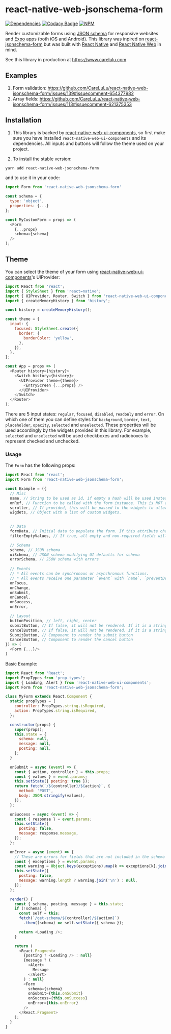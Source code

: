 # react-native-web-jsonschema-form

[![Dependencies](https://img.shields.io/badge/dependencies-renovate-brightgreen.svg)](https://github.com/CareLuLu/react-native-web-jsonschema-form/issues/12)
[![Codacy Badge](https://img.shields.io/codacy/grade/0a2f23b96c3a47038c89c00bb72ea197/master)](https://www.codacy.com/gh/CareLuLu/react-native-web-jsonschema-form?utm_source=github.com&amp;utm_medium=referral&amp;utm_content=CareLuLu/react-native-web-jsonschema-form&amp;utm_campaign=Badge_Grade)
[![NPM](https://img.shields.io/npm/v/react-native-web-jsonschema-form.svg)](https://www.npmjs.com/package/react-native-web-jsonschema-form)

Render customizable forms using [JSON schema](http://json-schema.org/) for responsive websites and [Expo](https://expo.io/) apps (both iOS and Android). This library was inpired on [react-jsonschema-form](https://github.com/mozilla-services/react-jsonschema-form) but was built with [React Native](https://facebook.github.io/react-native/) and [React Native Web](https://github.com/necolas/react-native-web) in mind.

See this library in production at https://www.carelulu.com

## Examples
1. Form validation: https://github.com/CareLuLu/react-native-web-jsonschema-form/issues/139#issuecomment-654377982
2. Array fields: https://github.com/CareLuLu/react-native-web-jsonschema-form/issues/113#issuecomment-621375353

## Installation

1) This library is backed by [react-native-web-ui-components](https://www.npmjs.com/package/react-native-web-ui-components), so first make sure you have installed `react-native-web-ui-components` and its dependencies. All inputs and buttons will follow the theme used on your project.

2) To install the stable version:

```sh
yarn add react-native-web-jsonschema-form
```

and to use it in your code:

```js
import Form from 'react-native-web-jsonschema-form'

const schema = {
  type: 'object',
  properties: {...}
};

const MyCustomForm = props => (
  <Form
  	{...props}
  	schema={schema}
  />
);
```

## Theme

You can select the theme of your form using [react-native-web-ui-components](https://www.npmjs.com/package/react-native-web-ui-components)'s UIProvider:

```js
import React from 'react';
import { StyleSheet } from 'react=native';
import { UIProvider, Router, Switch } from 'react-native-web-ui-components';
import { createMemoryHistory } from 'history';

const history = createMemoryHistory();

const theme = {
  input: {
    focused: StyleSheet.create({
      border: {
        borderColor: 'yellow',
      },
    }),
  },
};

const App = props => (
  <Router history={history}>
    <Switch history={history}>
      <UIProvider theme={theme}>
        <EntryScreen {...props} />
      </UIProvider>
    </Switch>
  </Router>
);
```

There are 5 input states: `regular`, `focused`, `disabled`, `readonly` and `error`. On which one of them you can define styles for `background`, `border`, `text`, `placeholder`, `opacity`, `selected` and `unselected`. These properties will be used accordingly by the widgets provided in this library. For example, `selected` and `unselected` will be used checkboxes and radioboxes to represent checked and unchecked.

### Usage

The `Form` has the following props:

```js
import React from 'react';
import Form from 'react-native-web-jsonschema-form';

const Example = ({
  // Misc
  name, // String to be used as id, if empty a hash will be used instead.
  onRef, // Function to be called with the form instance. This is NOT a DOM/Native element.
  scroller, // If provided, this will be passed to the widgets to allow disabling ScrollView during a gesture.
  wigdets, // Object with a list of custom widgets.

  
  // Data
  formData, // Initial data to populate the form. If this attribute changes, the form will update the data.
  filterEmptyValues, // If true, all empty and non-required fields will be omitted from the submitted values.

  // Schema
  schema, // JSON schema
  uiSchema, // JSON schema modifying UI defaults for schema
  errorSchema, // JSON schema with errors
  
  // Events
  // * All events can be synchronous or asynchronous functions.
  // * All events receive one parameter `event` with `name`, `preventDefault()` and `params`.
  onFocus,
  onChange,
  onSubmit,
  onCancel,
  onSuccess,
  onError,

  // Layout
  buttonPosition, // left, right, center
  submitButton, // If false, it will not be rendered. If it is a string, it will be used as the default button text.
  cancelButton, // If false, it will not be rendered. If it is a string, it will be used as the default button text.
  SubmitButton, // Component to render the submit button
  CancelButton, // Component to render the cancel button
}) => (
  <Form {...}/>
)
```

Basic Example:

```js
import React from 'React';
import PropTypes from 'prop-types';
import { Loading, Alert } from 'react-native-web-ui-components';
import Form from 'react-native-web-jsonschema-form';

class MyForm extends React.Component {
  static propTypes = {
    controller: PropTypes.string.isRequired,
    action: PropTypes.string.isRequired,
  };

  constructor(props) {
    super(props);
    this.state = {
      schema: null,
      message: null,
      posting: null,
    };
  }

  onSubmit = async (event) => {
    const { action, controller } = this.props;
    const { values } = event.params;
    this.setState({ posting: true });
    return fetch(`/${controller}/${action}`, {
      method: 'POST',
      body: JSON.stringify(values),
    });
  };

  onSuccess = async (event) => {
    const { response } = event.params;
    this.setState({
      posting: false,
      message: response.message,
    });
  };

  onError = async (event) => {
    // These are errors for fields that are not included in the schema
    const { exceptions } = event.params;
    const warning = Object.keys(exceptions).map(k => exceptions[k].join('\n'));
    this.setState({
      posting: false,
      message: warning.length ? warning.join('\n') : null,
    });
  };

  render() {
    const { schema, posting, message } = this.state;
    if (!schema) {
      const self = this;
      fetch(`/get-schema/${controller}/${action}`)
        .then((schema) => self.setState({ schema });

      return <Loading />;
    }

    return (
      <React.Fragment>
        {posting ? <Loading /> : null}
        {message ? (
          <Alert>
            Message
          </Alert>
        ) : null}
        <Form
          schema={schema}
          onSubmit={this.onSubmit}
          onSuccess={this.onSuccess}
          onError={this.onError}
        />
      </React.Fragment>
    );
  }
}
```
